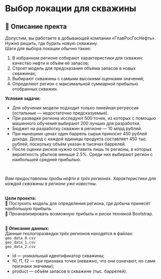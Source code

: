 # Выбор локации для скважины

## 📣 Описание пректа

Допустим, вы работаете в добывающей компании «ГлавРосГосНефть». Нужно решить, где бурить новую скважину. <br>
Шаги для выбора локации обычно такие:
1. В избранном регионе собирают характеристики для скважин: качество нефти и объём её запасов;
2. Строят модель для предсказания объёма запасов в новых скважинах;
3. Выбирают скважины с самыми высокими оценками значений;
4. Определяют регион с максимальной суммарной прибылью отобранных скважин.

__Условия задачи:__
- Для обучения модели подходит только линейная регрессия (остальные — недостаточно предсказуемые).
- При разведке региона исследуют 500 точек, из которых с помощью машинного обучения выбирают 200 лучших для разработки.
- Бюджет на разработку скважин в регионе — 10 млрд рублей.
- При нынешних ценах один баррель сырья приносит 450 рублей дохода. Доход с каждой единицы продукта составляет 450 тыс. рублей, поскольку объём указан в тысячах баррелей.
- После оценки рисков нужно оставить лишь те регионы, в которых вероятность убытков меньше 2.5%. Среди них выбирают регион с наибольшей средней прибылью.

<br>

_Вам предоставлены пробы нефти в трёх регионах. Характеристики для каждой скважины в регионе уже известны._ <br> <br>

__Цели проекта:__ <br>
🚩 Построить модель для определения региона, где добыча принесёт наибольшую прибыль. <br>
🚩 Проанализировать возможную прибыль и риски техникой Bootstrap. <br>
<br>

__🧩 Описание данных:__<br>
Данные геологоразведки трёх регионов находятся в файлах:<br>
`geo_data_0.csv`<br>
`geo_data_1.csv`<br>
`geo_data_2.csv`<br>
- id — уникальный идентификатор скважины;
- f0, f1, f2 — три признака точек (неважно, что они означают, но сами признаки значимы);
- product — объём запасов в скважине (тыс. баррелей).
